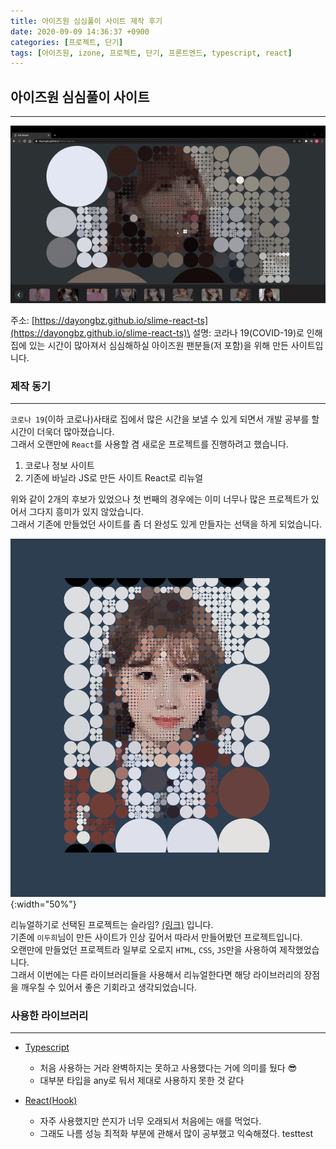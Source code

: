 ```yaml
---
title: 아이즈원 심심풀이 사이트 제작 후기
date: 2020-09-09 14:36:37 +0900
categories: [프로젝트, 단기]
tags: [아이즈원, izone, 프로젝트, 단기, 프론트엔드, typescript, react]
---
```


## 아이즈원 심심풀이 사이트

---

![아이즈원 심심풀이 사이트 작동 예시](/../assets/img/post/ezgif-2-f5dd55e95285.gif)

주소: [https://dayongbz.github.io/slime-react-ts](https://dayongbz.github.io/slime-react-ts)\
설명: 코라나 19(COVID-19)로 인해 집에 있는 시간이 많아져서 심심해하실 아이즈원 팬분들(저 포함)을 위해 만든 사이트입니다.

### 제작 동기

---

`코로나 19`(이하 코로나)사태로 집에서 많은 시간을 보낼 수 있게 되면서 개발 공부를 할 시간이 더욱더 많아졌습니다.\
그래서 오랜만에 `React`를 사용할 겸 새로운 프로젝트를 진행하려고 했습니다.

1. 코로나 정보 사이트
2. 기존에 바닐라 JS로 만든 사이트 React로 리뉴얼

위와 같이 2개의 후보가 있었으나 첫 번째의 경우에는 이미 너무나 많은 프로젝트가 있어서 그다지 흥미가 있지 않았습니다.\
그래서 기존에 만들었던 사이트를 좀 더 완성도 있게 만들자는 선택을 하게 되었습니다.

![리뉴얼 전 프로젝트](/../assets/img/post/2020-09-09-152246.png){:width="50%"}

리뉴얼하기로 선택된 프로젝트는 슬라임? [(링크)](https://dayongbz.github.io/slime/) 입니다.\
기존에 `이두희`님이 만든 사이트가 인상 깊어서 따라서 만들어봤던 프로젝트입니다.\
오랜만에 만들었던 프로젝트라 일부로 오로지 `HTML`, `CSS`, `JS`만을 사용하여 제작했었습니다.\
그래서 이번에는 다른 라이브러리들을 사용해서 리뉴얼한다면 해당 라이브러리의 장점을 깨우칠 수 있어서 좋은 기회라고 생각되었습니다.

### 사용한 라이브러리

---

- [Typescript](https://www.typescriptlang.org/)

  - 처음 사용하는 거라 완벽하지는 못하고 사용했다는 거에 의미를 뒀다 😎
  - 대부분 타입을 any로 둬서 제대로 사용하지 못한 것 같다

- [React(Hook)](https://reactjs.org/)
  - 자주 사용했지만 쓴지가 너무 오래되서 처음에는 애를 먹었다.
  - 그래도 나름 성능 최적화 부분에 관해서 많이 공부했고 익숙해졌다.
    testtest
